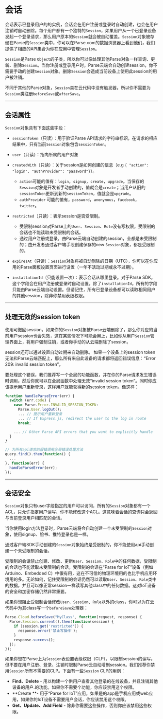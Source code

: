 # 会话

会话表示已登录用户的的实例，会话会在用户注册或登录时自动创建，也会在用户注销时自动删除。每个用户都有一个独特的`Session`，如果用户从一个已登录设备发起一个登录请求，那么用户原本的`Session`就会被自动覆盖。`Session`对象被存储在Parse的`Session`类中，你可以在Parse.com的数据浏览器上看到他们，我们提供了相应的API集合为你在应用中管理`Session`。

`Session`是Parse `Object`的子类，所以你可以像处理其他Parse对象一样查询、更新、删除`Session`。当你注册或登录用户时，Parse云端会自动创建session，你不需要手动的创建`Session`对象。删除`Session`会造成当前设备上使用此session的用户被注销。

不同于其他的Parse对象，`Session`类在云代码中没有触发器，所以你不需要为`Session`类注册`beforeSave`或`afterSave`。

---

## 会话属性

`Session`对象具有下面这些字段：

* `sessionToken`（只读）：用于验证Parse API请求的字符串标识，在请求的相应结果中，只有当前`Session`对象包含`sessionToken`。
* `user`（只读）：指向所属的用户对象
* `createdWith`（只读）：关于session是如何创建的信息（e.g `{ "action": "login", "authProvider": "password"}`）。

  * `action`可能的值有：`login`，`signup`，`create`，`upgrade`。当保存的`Session`对象是开发者手动创建的，值就会是`create`；当用户从旧的`sessionToken`更新到新的`sessionToken`，值就会是`upgrade`。
  * `authProvider` 可能的值有，`password`，`anonymous`，`facebook`，`twitter`。

* `restricted`（只读）：表示session是否受限制。

  * 受限制session对Parse上的`User`、`Session`、`Role`没有写权限，受限制的会话也不能读取未受限制的会话。
  * 通过用户注册或登录，由Parse云端自动创建的session，全都是未受限制的；由开发者通过客户端手段创建保存的new `Session`对象，都是受限制的。

* `expiresAt`（只读）：`Session`对象将被自动删除的日期（UTC），你可以在你应用的Parse面板设置页面进行设置（一年不活动过期或永不过期）。

* `installationId`（只能设置一次）：表示会话从哪里登录。对于Parse SDK，这个字段会在用户注册或登录时自动设置。除了`installationId`，所有的字段只能由Parse云端自动设置。但请记住，所有已登录设备都可以读取相同用户的其他session，除非你禁用表级权限。

---

## 处理无效的session token

使用可撤回session，如果你的`Session`对象被Parse云端删除了，那么你对应的当前用户session也会失效，这在某些情况下可能会用上，比如你从用户`Session`管理界面上，将用户强制注销，或者你手动的从云端删除了session。

session还可以通过设置自动过期来自动删除。 如果一个设备上的session token无法和Parse云端匹配上，那么所有来自此设备的请求都将返回错误信息：“Error 209: invalid session token”。

要处理这个错误，我们推荐写一个全局的功能函数，并在你的Parse请求发生错误时调用，然后你就可以在全局函数中处理无效“invalid session token”。同时你应该提示用户重新登录，这样用户就能获得新的session token。像这样：

```js
function handleParseError(err) {
  switch (err.code) {
    case Parse.Error.INVALID_SESSION_TOKEN:
      Parse.User.logOut();
      ... // 提示用户重新登录
      ... // If Express.js, redirect the user to the log in route
      break;

    ... // Other Parse API errors that you want to explicitly handle
  }
}

// 为所有api请求的报错调用全局错误处理方法
query.find().then(function() {
  ...
}, function(err) {
  handleParseError(err);
});
```

---

## 会话安全

`Session`对象只有user字段指定的用户可以访问，所有的`Session`对象都有一个ACL，只允许指定用户读写，你不能修改这个ACL。这意味着会话的查询只会返回与当前登录用户相匹配的会话。

当你使用login方法登录时，Parse云端将会自动创建一个未受限制的`Session`对象，使用signup、脸书、推特登录也是一样。

通过客户端SDK手动创建的`Session`对象始终是受限制的，你不能使用api手动创建一个未受限制的会话。

受限制的会话禁止创建、修改、更新`User`、`Session`、`Role`中的任何数据，受限制的会话也不能读取未受限制的会话。受限制的会话在“Parse for IoT”设备（例如 Arduino、Embedded C）中很有用，这在不可信的物理环境用的也比手机应用环境用的多。无论如何，记住受限制的会话仍然可以读取`User`、`Session`、`Role`类中的数据，并且可以像正常session一样读写其他class中的任何数据。这对IoT设备的安全和加密存储仍然非常重要。

如果你想阻止受限制会话修改`User`、`Session`、`Role`以外的class，你可以为在云代码中为其class写一个`beforeSave`处理器：

```js
Parse.Cloud.beforeSave("MyClass", function(request, response) {
  Parse.Session.current().then(function(session) {
    if (session.get('restricted')) {
      response.error('禁止写操作');
    }
    response.success();
  });
});
```

如果你想在Parse上为`Session`表设置表级权限（CLP），以限制session的读写，但不要在用户注册、登录、注销时限制Parse云自动增删session。我们推荐你禁用`Session`所有不需要的CLP。下面有一些`Session` CLP的用例：

* **Find、Delete** - 用以构建一个供用户查看其他登录的在线设备，并且注销其他设备的用户.的功能。如果你不需要个功能，你应该禁用这个权限。
* **Create **- 用于“Parse for IoT”应用，如果是的app是手机应用或web应用，如果你的IoT设备不需要用户会话，你应该禁用这个权限。
* **Get、Update、Add Field** - 除非你需要这些操作，否则你应该禁用这些权限。



